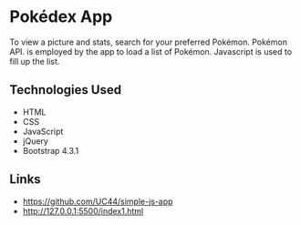 # Pokédex App
To view a picture and stats, search for your preferred Pokémon. Pokémon API. is employed by the app to load a list of Pokémon. Javascript is used to fill up the list.
## Technologies Used
- HTML
 - CSS
 - JavaScript
 - jQuery
 - Bootstrap 4.3.1

## Links
- https://github.com/UC44/simple-js-app
- http://127.0.0.1:5500/index1.html